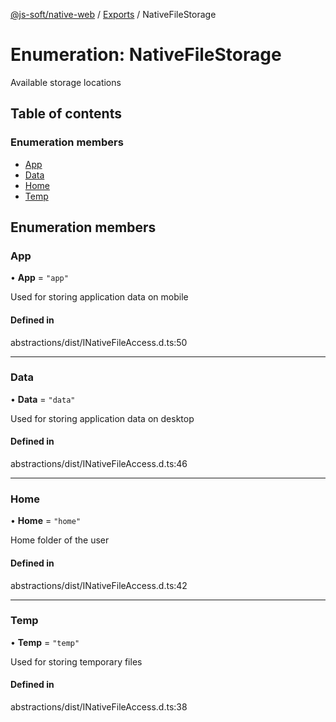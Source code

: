 [@js-soft/native-web](../README.md) / [Exports](../modules.md) / NativeFileStorage

# Enumeration: NativeFileStorage

Available storage locations

## Table of contents

### Enumeration members

-   [App](NativeFileStorage.md#app)
-   [Data](NativeFileStorage.md#data)
-   [Home](NativeFileStorage.md#home)
-   [Temp](NativeFileStorage.md#temp)

## Enumeration members

### App

• **App** = `"app"`

Used for storing application data on mobile

#### Defined in

abstractions/dist/INativeFileAccess.d.ts:50

---

### Data

• **Data** = `"data"`

Used for storing application data on desktop

#### Defined in

abstractions/dist/INativeFileAccess.d.ts:46

---

### Home

• **Home** = `"home"`

Home folder of the user

#### Defined in

abstractions/dist/INativeFileAccess.d.ts:42

---

### Temp

• **Temp** = `"temp"`

Used for storing temporary files

#### Defined in

abstractions/dist/INativeFileAccess.d.ts:38
